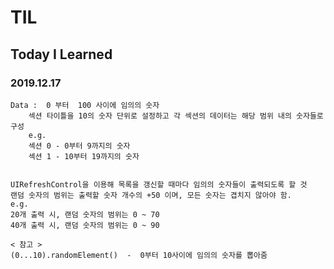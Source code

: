 # TIL
## Today I Learned


### 2019.12.17

`````````````````````````````````````
Data :  0 부터  100 사이에 임의의 숫자
    섹션 타이틀을 10의 숫자 단위로 설정하고 각 섹션의 데이터는 해당 범위 내의 숫자들로 구성
    e.g.
    섹션 0 - 0부터 9까지의 숫자
    섹션 1 - 10부터 19까지의 숫자
    
`````````````````````````````````````````
````````````````````````````````````````
UIRefreshControl을 이용해 목록을 갱신할 때마다 임의의 숫자들이 출력되도록 할 것
랜덤 숫자의 범위는 출력할 숫자 개수의 +50 이며, 모든 숫자는 겹치지 않아야 함.
e.g.
20개 출력 시, 랜덤 숫자의 범위는 0 ~ 70
40개 출력 시, 랜덤 숫자의 범위는 0 ~ 90

< 참고 >
(0...10).randomElement()  -  0부터 10사이에 임의의 숫자를 뽑아줌

````````````````````````````````````````````````````````


